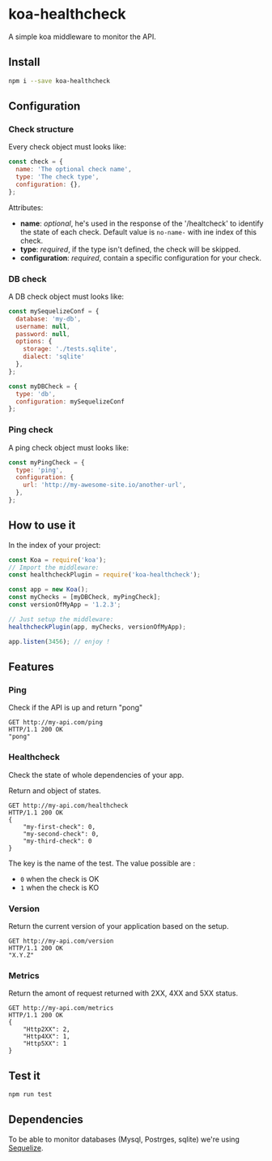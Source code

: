 # koa-healthcheck

A simple koa middleware to monitor the API.

## Install
```bash
npm i --save koa-healthcheck
```

## Configuration
### Check structure
Every check object must looks like:
```js
const check = {
  name: 'The optional check name',
  type: 'The check type',
  configuration: {},
};
```
Attributes:
- **name**: *optional*, he's used in the response of the '/healtcheck' to identify the state of each check. Default value is `no-name-` with ine index of this check.
- **type**: *required*, if the type isn't defined, the check will be skipped.
- **configuration**: *required*, contain a specific configuration for your check.

### DB check
A DB check object must looks like:
```js
const mySequelizeConf = {
  database: 'my-db',
  username: null,
  password: null,
  options: {
    storage: './tests.sqlite',
    dialect: 'sqlite'
  },
};

const myDBCheck = {
  type: 'db',
  configuration: mySequelizeConf
};
```

### Ping check
A ping check object must looks like:
```js
const myPingCheck = {
  type: 'ping',
  configuration: {
    url: 'http://my-awesome-site.io/another-url',
  },
};
```

## How to use it
In the index of your project:
```js
const Koa = require('koa');
// Import the middleware:
const healthcheckPlugin = require('koa-healthcheck');

const app = new Koa();
const myChecks = [myDBCheck, myPingCheck]; 
const versionOfMyApp = '1.2.3';

// Just setup the middleware:
healthcheckPlugin(app, myChecks, versionOfMyApp);

app.listen(3456); // enjoy !
```

## Features
### Ping
Check if the API is up and return "pong"
```
GET http://my-api.com/ping
HTTP/1.1 200 OK
"pong"
```

### Healthcheck
Check the state of whole dependencies of your app.

Return and object of states.
```
GET http://my-api.com/healthcheck
HTTP/1.1 200 OK
{
    "my-first-check": 0,
    "my-second-check": 0,
    "my-third-check": 0
}
```
The key is the name of the test.
The value possible are :
- `0` when the check is OK
- `1` when the check is KO

### Version
Return the current version of your application based on the setup.
```
GET http://my-api.com/version
HTTP/1.1 200 OK
"X.Y.Z"
```

### Metrics
Return the amont of request returned with 2XX, 4XX and 5XX status.
```
GET http://my-api.com/metrics
HTTP/1.1 200 OK
{
    "Http2XX": 2,
    "Http4XX": 1,
    "Http5XX": 1
}
```

## Test it
```bash
npm run test
```

## Dependencies
To be able to monitor databases (Mysql, Postrges, sqlite) we're using [Sequelize](http://docs.sequelizejs.com/).
